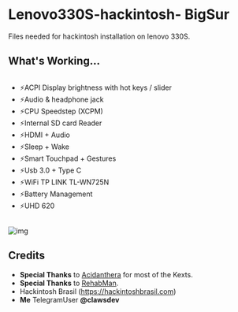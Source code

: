 
# Lenovo330S-hackintosh- BigSur
Files needed for hackintosh installation on lenovo 330S.

## What's Working...
```
```
- ⚡ACPI Display brightness with hot keys / slider
- ⚡Audio & headphone jack
- ⚡CPU Speedstep (XCPM)
- ⚡Internal SD card Reader
- ⚡HDMI + Audio
- ⚡Sleep + Wake
- ⚡Smart Touchpad + Gestures
- ⚡Usb 3.0 + Type C
- ⚡WiFi TP LINK TL-WN725N
- ⚡Battery Management
- ⚡UHD 620
```
```


![img](https://i.imgur.com/jPUZKG6.png)


## Credits

- **Special Thanks** to [Acidanthera](https://github.com/acidanthera) for most of the Kexts.
- **Special Thanks** to [RehabMan](https://github.com/RehabMan).
- Hackintosh Brasil (https://hackintoshbrasil.com)
- **Me** TelegramUser **@clawsdev**

